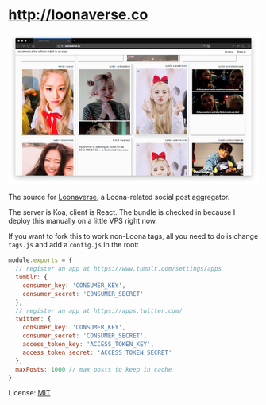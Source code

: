 # <http://loonaverse.co>

![screenshot](/screenshot.png?raw=true)

The source for [Loonaverse](http://loonaverse.co), a Loona-related social post
aggregator.

The server is Koa, client is React. The bundle is checked in because I deploy
this manually on a little VPS right now.

If you want to fork this to work non-Loona tags, all you need to do is change
`tags.js` and add a `config.js` in the root:

```javascript
module.exports = {
  // register an app at https://www.tumblr.com/settings/apps
  tumblr: {
    consumer_key: 'CONSUMER_KEY',
    consumer_secret: 'CONSUMER_SECRET'
  },
  // register an app at https://apps.twitter.com/
  twitter: {
    consumer_key: 'CONSUMER_KEY',
    consumer_secret: 'CONSUMER_SECRET',
    access_token_key: 'ACCESS_TOKEN_KEY',
    access_token_secret: 'ACCESS_TOKEN_SECRET'
  },
  maxPosts: 1000 // max posts to keep in cache
}
```

License: [MIT](./LICENSE.md)

